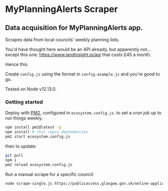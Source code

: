 # MyPlanningAlerts Scraper

## Data acquisition for MyPlanningAlerts app.

Scrapes data from local councils' weekly planning lists.

You'd have thought here would be an API already, but apparently not... except this one: https://www.landinsight.io/api that costs £45 a month.

Hence this.

Create `config.js` using the format in `config.example.js` and you're good to go.

Tested on Node v12.13.0.

### Getting started

Deploy with [PM2](https://pm2.io/), configured in `ecosystem.config.js`. to set a cron job up to run things weekly.

```bash
npm install pm2@latest -g
npm install # this repos dependencies
pm2 start ecosystem.config.js
```

then to update:

```bash
git pull
npm i
pm2 reload ecosystem.config.js
```

Run a manual scrape for a specific council:

```bash
node scrape-single.js https://publicaccess.glasgow.gov.uk/online-applications
```

